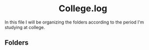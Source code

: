 <h1 align="center"> College.log  </h1>

In this file I will be organizing the folders according to the period I'm studying at college.

<h2> Folders </h2>
